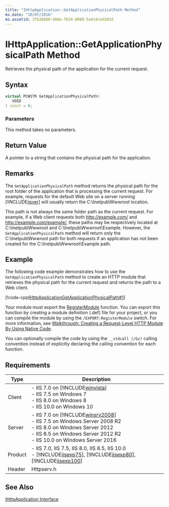 ```yaml
---
title: "IHttpApplication::GetApplicationPhysicalPath Method"
ms.date: "10/07/2016"
ms.assetid: 37b28860-40de-f634-8988-5a41dced203d
---
```

# IHttpApplication::GetApplicationPhysicalPath Method

Retrieves the physical path of the application for the current request.  
  
## Syntax  
  
```cpp  
virtual PCWSTR GetApplicationPhysicalPath(  
   VOID  
) const = 0;  
```  
  
### Parameters  

 This method takes no parameters.  
  
## Return Value  

 A pointer to a string that contains the physical path for the application.  
  
## Remarks  

 The `GetApplicationPhysicalPath` method returns the physical path for the root folder of the application that is processing the current request. For example, requests for the default Web site on a server running [!INCLUDE[iisver](../../wmi-provider/includes/iisver-md.md)] will usually return the C:\Inetpub\Wwwroot location.  
  
 This path is not always the same folder path as the current request. For example, if a Web client requests both http://example.com/ and http://example.com/example/, these paths may be respectively located at C:\Inetpub\Wwwroot and C:\Inetpub\Wwwroot\Example. However, the `GetApplicationPhysicalPath` method will return only the C:\Inetpub\Wwwroot path for both requests if an application has not been created for the C:\Inetpub\Wwwroot\Example path.  
  
## Example  

 The following code example demonstrates how to use the `GetApplicationPhysicalPath` method to create an HTTP module that retrieves the physical path for the current request and returns the path to a Web client.  
  
 [!code-cpp[IHttpApplicationGetApplicationPhysicalPath#1](../../../samples/snippets/cpp/VS_Snippets_IIS/IIS7/IHttpApplicationGetApplicationPhysicalPath/cpp/IHttpApplicationGetApplicationPhysicalPath.cpp#1)]  
  
 Your module must export the [RegisterModule](../../web-development-reference/native-code-api-reference/pfn-registermodule-function.md) function. You can export this function by creating a module definition (.def) file for your project, or you can compile the module by using the `/EXPORT:RegisterModule` switch. For more information, see [Walkthrough: Creating a Request-Level HTTP Module By Using Native Code](../../web-development-reference/native-code-development-overview/walkthrough-creating-a-request-level-http-module-by-using-native-code.md).  
  
 You can optionally compile the code by using the `__stdcall (/Gz)` calling convention instead of explicitly declaring the calling convention for each function.  
  
## Requirements  
  
|Type|Description|  
|----------|-----------------|  
|Client|-   IIS 7.0 on [!INCLUDE[winvista](../../wmi-provider/includes/winvista-md.md)]<br />-   IIS 7.5 on Windows 7<br />-   IIS 8.0 on Windows 8<br />-   IIS 10.0 on Windows 10|  
|Server|-   IIS 7.0 on [!INCLUDE[winsrv2008](../../wmi-provider/includes/winsrv2008-md.md)]<br />-   IIS 7.5 on Windows Server 2008 R2<br />-   IIS 8.0 on Windows Server 2012<br />-   IIS 8.5 on Windows Server 2012 R2<br />-   IIS 10.0 on Windows Server 2016|  
|Product|-   IIS 7.0, IIS 7.5, IIS 8.0, IIS 8.5, IIS 10.0<br />-   [!INCLUDE[iisexp75](../../web-development-reference/native-code-api-reference/includes/iisexp75-md.md)], [!INCLUDE[iisexp80](../../web-development-reference/native-code-api-reference/includes/iisexp80-md.md)], [!INCLUDE[iisexp100](../../web-development-reference/native-code-api-reference/includes/iisexp100-md.md)]|  
|Header|Httpserv.h|  
  
## See Also  

 [IHttpApplication Interface](../../web-development-reference/native-code-api-reference/ihttpapplication-interface.md)

